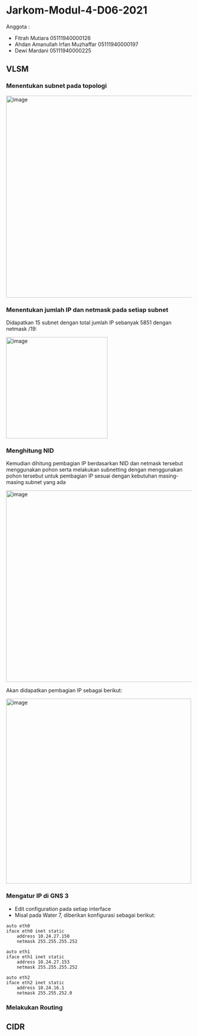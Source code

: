 # Jarkom-Modul-4-D06-2021

Anggota :

- Fitrah Mutiara 05111940000126
- Ahdan Amanullah Irfan Muzhaffar 05111940000197
- Dewi Mardani 05111940000225

## VLSM
### Menentukan subnet pada topologi

<img width="548" alt="image" src="https://user-images.githubusercontent.com/81247727/143670528-87516f75-9f8d-4ba9-b78a-362c601f6a6f.png">

### Menentukan jumlah IP dan netmask pada setiap subnet
Didapatkan 15 subnet dengan total jumlah IP sebanyak 5851 dengan netmask /19:

<img width="275" alt="image" src="https://user-images.githubusercontent.com/81247727/143671319-a4f48e22-3413-4e59-a7b0-913f8cf92b99.png">

### Menghitung NID
Kemudian dihitung pembagian IP berdasarkan NID dan netmask tersebut menggunakan pohon serta melakukan subnetting dengan menggunakan pohon tersebut untuk pembagian IP sesuai dengan kebutuhan masing-masing subnet yang ada

<img width="520" alt="image" src="https://user-images.githubusercontent.com/81247727/143670171-4c6f1f96-c3cc-41d7-b5af-80bc35caf7b7.png">

Akan didapatkan pembagian IP sebagai berikut:

<img width="502" alt="image" src="https://user-images.githubusercontent.com/81247727/143670183-681a3858-6aaf-40e2-8168-7a972076744f.png">

### Mengatur IP di GNS 3
- Edit configuration pada setiap interface
- Misal pada Water 7, diberikan konfigurasi sebagai berikut:
```
auto eth0
iface eth0 inet static
	address 10.24.27.150
	netmask 255.255.255.252

auto eth1
iface eth1 inet static
	address 10.24.27.153
	netmask 255.255.255.252

auto eth2
iface eth2 inet static
	address 10.24.16.1
	netmask 255.255.252.0
```
### Melakukan Routing

## CIDR 

